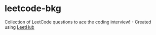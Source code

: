 # leetcode-bkg
Collection of LeetCode questions to ace the coding interview! - Created using [LeetHub](https://github.com/QasimWani/LeetHub)
